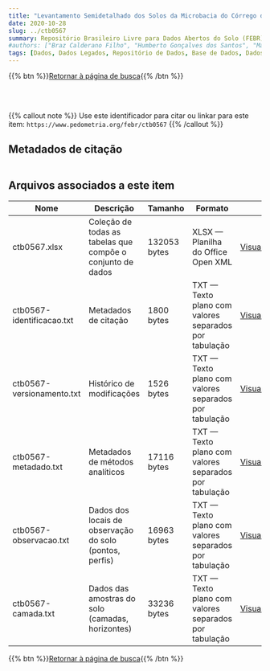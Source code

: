 ```yaml
---
title: "Levantamento Semidetalhado dos Solos da Microbacia do Córrego da Tábua, no Município de São Fidélis, Rio de Janeiro"
date: 2020-10-28
slug: ../ctb0567
summary: Repositório Brasileiro Livre para Dados Abertos do Solo (FEBR) | A febre dos dados de solo no Brasil
#authors: ["Braz Calderano Filho", "Humberto Gonçalves dos Santos", "Marie Elisabeth Christine Claessen", "Elias Pedro Motchi", "Klaus Peter Wittern", "Livia Derzié Luz", "Sebastião Barreiros Calderano", "Waldir de Carvalho Júnior", "César da Silva Chagas"]
tags: [Dados, Dados Legados, Repositório de Dados, Base de Dados, Dados Abertos]
---
```


<style>
div.alert > div {
    font-size: 0.8rem;
}
</style>

{{% btn %}}<a href="/febr/buscar/">Retornar à página de busca</a>{{% /btn %}}

<br>
<br>

{{% callout note %}}
Use este identificador para citar ou linkar para este item: `https://www.pedometria.org/febr/ctb0567`
{{% /callout %}}

## Metadados de citação

<table>
<!-- Fonte: https://gist.github.com/jfreels/6814721 -->
<script src="https://d3js.org/d3.v3.min.js" charset="utf-8"></script>
<script type='text/javascript' src='/febr/buscar/script.js'></script>
<script type='text/javascript'>
  d3.tsv('ctb0567-identificacao.txt',function (data) {
    var columns = ['campo', 'valor']
    tabulate(data, columns)
  })
</script>
</table>

## Arquivos associados a este item

<table style="width:100%">
  <thead>
    <tr>
      <th>Nome</th>
      <th>Descrição</th>
      <th>Tamanho</th>
      <th>Formato</th>
      <th></th>
    </tr>
  </thead>
  <tbody>
    <tr>
      <td>ctb0567.xlsx</td>
      <td>Coleção de todas as tabelas que compõe o conjunto de dados</td>
      <td>132053 bytes</td>
      <td>XLSX — Planilha do Office Open XML</td>
      <td><a href="https://cloud.utfpr.edu.br/index.php/s/Df6dhfzYJ1DDeso/download?path=%2Fctb0567&files=ctb0567.xlsx" class="btn btn-primary btn-block" role="button">Visualizar/Abrir</a></td>
    </tr>
    <tr>
      <td>ctb0567-identificacao.txt</td>
      <td>Metadados de citação</td>
      <td>1800 bytes</td>
      <td>TXT — Texto plano com valores separados por tabulação</td>
      <td><a href="https://cloud.utfpr.edu.br/index.php/s/Df6dhfzYJ1DDeso/download?path=%2Fctb0567&files=ctb0567-identificacao.txt" class="btn btn-primary btn-block" role="button">Visualizar/Abrir</a></td>
    </tr>
    <tr>
      <td>ctb0567-versionamento.txt</td>
      <td>Histórico de modificações</td>
      <td>1526 bytes</td>
      <td>TXT — Texto plano com valores separados por tabulação</td>
      <td><a href="https://cloud.utfpr.edu.br/index.php/s/Df6dhfzYJ1DDeso/download?path=%2Fctb0567&files=ctb0567-versionamento.txt" class="btn btn-primary btn-block" role="button">Visualizar/Abrir</a></td>
    </tr>
    <tr>
      <td>ctb0567-metadado.txt</td>
      <td>Metadados de métodos analíticos</td>
      <td>17116 bytes</td>
      <td>TXT — Texto plano com valores separados por tabulação</td>
      <td><a href="https://cloud.utfpr.edu.br/index.php/s/Df6dhfzYJ1DDeso/download?path=%2Fctb0567&files=ctb0567-metadado.txt" class="btn btn-primary btn-block" role="button">Visualizar/Abrir</a></td>
    </tr>
    <tr>
      <td>ctb0567-observacao.txt</td>
      <td>Dados dos locais de observação do solo (pontos, perfis)</td>
      <td>16963 bytes</td>
      <td>TXT — Texto plano com valores separados por tabulação</td>
      <td><a href="https://cloud.utfpr.edu.br/index.php/s/Df6dhfzYJ1DDeso/download?path=%2Fctb0567&files=ctb0567-observacao.txt" class="btn btn-primary btn-block" role="button">Visualizar/Abrir</a></td>
    </tr>
    <tr>
      <td>ctb0567-camada.txt</td>
      <td>Dados das amostras do solo (camadas, horizontes)</td>
      <td>33236 bytes</td>
      <td>TXT — Texto plano com valores separados por tabulação</td>
      <td><a href="https://cloud.utfpr.edu.br/index.php/s/Df6dhfzYJ1DDeso/download?path=%2Fctb0567&files=ctb0567-camada.txt" class="btn btn-primary btn-block" role="button">Visualizar/Abrir</a></td>
    </tr>
  </tbody>
</table>

{{% btn %}}<a href="/febr/buscar/">Retornar à página de busca</a>{{% /btn %}}
